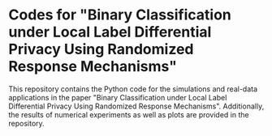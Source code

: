 # Codes for "Binary Classification under Local Label Differential Privacy Using Randomized Response Mechanisms"
This repository contains the Python code for the simulations and real-data applications in the paper "Binary Classification under Local Label Differential Privacy Using Randomized Response Mechanisms". Additionally, the results of numerical experiments as well as plots are provided in the repository.

